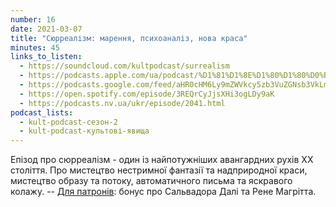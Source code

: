 ```yaml
---
number: 16
date: 2021-03-07
title: "Сюрреалізм: марення, психоаналіз, нова краса"
minutes: 45
links_to_listen:
  - https://soundcloud.com/kultpodcast/surrealism
  - https://podcasts.apple.com/ua/podcast/%D1%81%D1%8E%D1%80%D1%80%D0%B5%D0%B0%D0%BB%D1%96%D0%B7%D0%BC-%D0%BC%D0%B0%D1%80%D0%B5%D0%BD%D0%BD%D1%8F-%D0%BF%D1%81%D0%B8%D1%85%D0%BE%D0%B0%D0%BD%D0%B0%D0%BB%D1%96%D0%B7-%D0%BD%D0%BE%D0%B2%D0%B0-%D0%BA%D1%80%D0%B0%D1%81%D0%B0/id1581339249?i=1000532083212
  - https://podcasts.google.com/feed/aHR0cHM6Ly9mZWVkcy5zb3VuZGNsb3VkLmNvbS91c2Vycy9zb3VuZGNsb3VkOnVzZXJzOjg5MjM3MjAyNy9zb3VuZHMucnNz/episode/dGFnOnNvdW5kY2xvdWQsMjAxMDp0cmFja3MvOTk0OTg1Mzgz
  - https://open.spotify.com/episode/3REQrCyJjsXHi3ogLDy9aK
  - https://podcasts.nv.ua/ukr/episode/2041.html
podcast_lists:
  - kult-podcast-сезон-2
  - kult-podcast-культові-явища
---
```


Епізод про сюрреалізм - один із найпотужніших авангардних рухів ХХ століття.
Про мистецтво нестримної фантазії та надприродної краси, мистецтво образу та
потоку, автоматичного письма та яскравого колажу. -- [Для патронів][1]: бонус про
Сальвадора Далі та Рене Магрітта.

[1]: https://patreon.com/kultpodcast
